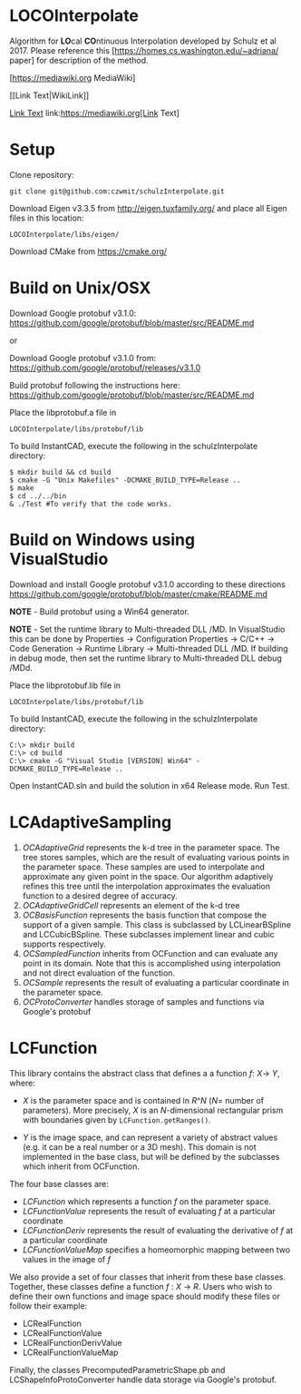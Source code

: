 # LOCOInterpolate
Algorithm for **LO**cal **CO**ntinuous Interpolation developed by Schulz et al 2017.
Please reference this [https://homes.cs.washington.edu/~adriana/ paper] for description of the method.

[https://mediawiki.org MediaWiki]

[[Link Text|WikiLink]]

[Link Text](https://mediawiki.org)
link:https://mediawiki.org[Link Text]


# Setup
Clone repository:
```
git clone git@github.com:czwmit/schulzInterpolate.git
```

Download Eigen v3.3.5 from http://eigen.tuxfamily.org/ and place all Eigen files in this location:
```
LOCOInterpolate/libs/eigen/
```

Download CMake from https://cmake.org/

# Build on Unix/OSX

Download Google protobuf v3.1.0: https://github.com/google/protobuf/blob/master/src/README.md

or

Download Google protobuf v3.1.0 from: https://github.com/google/protobuf/releases/v3.1.0

Build protobuf following the instructions here: https://github.com/google/protobuf/blob/master/src/README.md

Place the libprotobuf.a file in 
```
LOCOInterpolate/libs/protobuf/lib
```

To build InstantCAD, execute the following in the schulzInterpolate directory:
```
$ mkdir build && cd build
$ cmake -G "Unix Makefiles" -DCMAKE_BUILD_TYPE=Release ..
$ make
$ cd ../../bin
& ./Test #To verify that the code works.
```

# Build on Windows using VisualStudio

Download and install Google protobuf v3.1.0 according to these directions https://github.com/google/protobuf/blob/master/cmake/README.md

**NOTE** - Build protobuf using a Win64 generator.

**NOTE** - Set the runtime library to Multi-threaded DLL /MD. In VisualStudio this can be done by Properties -> Configuration Properties -> C/C++ -> Code Generation -> Runtime Library -> Multi-threaded DLL /MD. If building in debug mode, then set the runtime library to Multi-threaded DLL debug /MDd.

Place the libprotobuf.lib file in 
```
LOCOInterpolate/libs/protobuf/lib
```

To build InstantCAD, execute the following in the schulzInterpolate directory:
```
C:\> mkdir build
C:\> cd build
C:\> cmake -G "Visual Studio [VERSION] Win64" -DCMAKE_BUILD_TYPE=Release ..
```

Open InstantCAD.sln and build the solution in x64 Release mode. Run Test.

# LCAdaptiveSampling

1. *OCAdaptiveGrid* represents the k-d tree in the parameter space. The tree stores samples, which are the result of evaluating various points in the parameter space. These samples are used to interpolate and approximate any given point in the space. Our algorithm adaptively refines this tree until the interpolation approximates the evaluation function to a desired degree of accuracy.
2. *OCAdaptiveGridCell* represents an element of the k-d tree
3. *OCBasisFunction* represents the basis function that compose the support of a given sample. This class is subclassed by LCLinearBSpline and LCCubicBSpline. These subclasses implement linear and cubic supports respectively. 
4. *OCSampledFunction* inherits from OCFunction and can evaluate any point in its domain. Note that this is accomplished using interpolation and not direct evaluation of the function.
5. *OCSample* represents the result of evaluating a particular coordinate in the parameter space.
6. *OCProtoConverter* handles storage of samples and functions via Google's protobuf 

# LCFunction

This library contains the abstract class that defines a a function _f_: _X_-> _Y_, where:

* _X_ is the parameter space and is contained in _R_^_N_ (_N_= number of parameters). More precisely, _X_ is an _N_-dimensional rectangular prism with boundaries given by `LCFunction.getRanges()`.

* _Y_ is the image space, and can represent a variety of abstract values (e.g. it can be a real number or a 3D mesh). This domain is not implemented in the base class, but will be defined by the subclasses which inherit from OCFunction.

The four base classes are:

* *LCFunction* which represents a function _f_ on the parameter space.
* *LCFunctionValue* represents the result of evaluating _f_ at a particular coordinate
* *LCFunctionDeriv* represents the result of evaluating the derivative of _f_ at a particular coordinate
* *LCFunctionValueMap* specifies a homeomorphic mapping between two values in the image of _f_

We also provide a set of four classes that inherit from these base classes. Together, these classes define a function _f_ : _X_ -> _R_. Users who wish to define their own functions and image space should modify these files or follow their example:

* LCRealFunction
* LCRealFunctionValue
* LCRealFunctionDerivValue
* LCRealFunctionValueMap

Finally, the classes PrecomputedParametricShape.pb and LCShapeInfoProtoConverter handle data storage via Google's protobuf.

[^fn]: http://people.csail.mit.edu/aschulz/instantCAD/index.html
